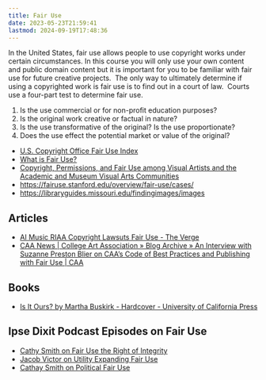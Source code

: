```yaml
---
title: Fair Use
date: 2023-05-23T21:59:41
lastmod: 2024-09-19T17:48:36
---
```


In the United States, fair use allows people to use copyright works under certain circumstances. In this course you will only use your own content and public domain content but it is important for you to be familiar with fair use for future creative projects.  The only way to ultimately determine if using a copyrighted work is fair use is to find out in a court of law.  Courts use a four-part test to determine fair use.

1. Is the use commercial or for non-profit education purposes?
2. Is the original work creative or factual in nature?
3. Is the use transformative of the original? Is the use proportionate?
4. Does the use effect the potential market or value of the original?

- [U.S. Copyright Office Fair Use Index](http://copyright.gov/fair-use/)
- [What is Fair Use?](http://fairuse.stanford.edu/overview/fair-use/what-is-fair-use/)
- [Copyright, Permissions, and Fair Use among Visual Artists and the Academic and Museum Visual Arts Communities](http://www.collegeart.org/pdf/FairUseIssuesReport.pdf)
- https://fairuse.stanford.edu/overview/fair-use/cases/
- https://libraryguides.missouri.edu/findingimages/images

## Articles

- [AI Music RIAA Copyright Lawsuts Fair Use - The Verge](https://www.theverge.com/2024/8/2/24211842/ai-music-riaa-copyright-lawsuit-suno-udio-fair-use)
- [CAA News | College Art Association » Blog Archive » An Interview with Suzanne Preston Blier on CAA’s Code of Best Practices and Publishing with Fair Use | CAA](http://www.collegeart.org/news/2020/05/19/suzanne-preston-blier-on-code-of-best-practices-and-fair-use/)

## Books

- [Is It Ours? by Martha Buskirk - Hardcover - University of California Press](https://www.ucpress.edu/book/9780520344594/is-it-ours)

## Ipse Dixit Podcast Episodes on Fair Use

- [Cathy Smith on Fair Use the Right of Integrity ](https://shows.acast.com/ipse-dixit/episodes/cathay-smith-on-fair-use-the-right-of-integrity)
- [Jacob Victor on Utility Expanding Fair Use](https://shows.acast.com/ipse-dixit/episodes/jacob-victor-on-utility-expanding-fair-use)
- [Cathay Smith on Political Fair Use](https://shows.acast.com/ipse-dixit/episodes/cathay-smith-on-political-fair-use)
